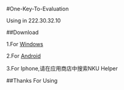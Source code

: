 #One-Key-To-Evaluation

Using in 222.30.32.10

##Download

1.For [Windows](https://github.com/yqnku/One-Key-To-Evaluation/releases/download/V1.0/One-Key-To-Evaluation.exe)

2.For [Android](https://github.com/yqnku/One-Key-To-Evaluation/releases/download/V1.0/CourseHelperInAndroid.apk)

3.For Iphone,请在应用商店中搜索NKU Helper

##Thanks For Using

